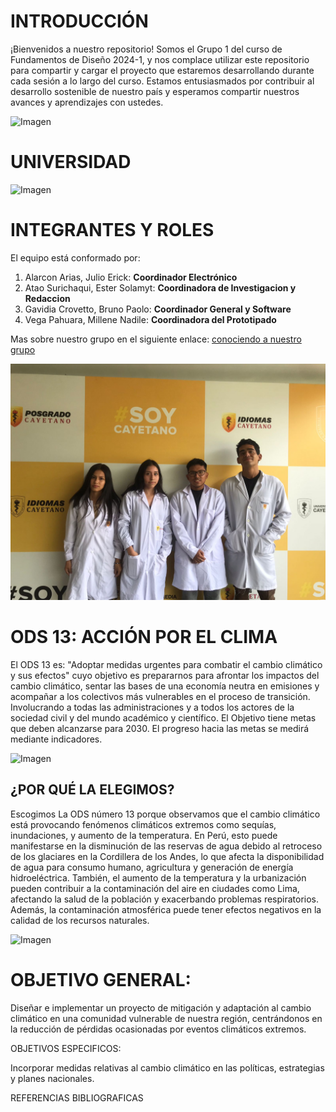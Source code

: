 
# INTRODUCCIÓN

¡Bienvenidos a nuestro repositorio! Somos el Grupo 1 del curso de Fundamentos de Diseño 2024-1, y nos complace utilizar este repositorio para compartir y cargar el proyecto que estaremos desarrollando durante cada sesión a lo largo del curso. Estamos entusiasmados por contribuir al desarrollo sostenible de nuestro país y esperamos compartir nuestros avances y aprendizajes con ustedes. 

![Imagen](https://www.parlamentoandino.org/images/servicios/informacion/ODS.jpg)

# UNIVERSIDAD

<img src="https://semanadelcannabis.cayetano.edu.pe/assets/img/logo-upch.png" alt="Imagen" width="400px">

# INTEGRANTES Y ROLES

El equipo está conformado por: 

1. Alarcon Arias, Julio Erick: **Coordinador Electrónico**
2. Atao Surichaqui, Ester Solamyt: **Coordinadora de Investigacion y Redaccion**
3. Gavidia Crovetto, Bruno Paolo: **Coordinador General y Software**
4. Vega Pahuara, Millene Nadile: **Coordinadora del Prototipado**

Mas sobre nuestro grupo en el siguiente enlace: [conociendo a nuestro grupo](https://github.com/BrunoXIII-Gav/FDD_1/blob/main/Fundamentos_de_Dise%C3%B1o/Entregables/Sobre_nuestro_grupo.md)

![Imagen](Archivos_de_FDD/Imagenes/Foto_integrantes_FDD.jpg)

# ODS 13: ACCIÓN POR EL CLIMA

El ODS 13 es: "Adoptar medidas urgentes para combatir el cambio climático y sus efectos" cuyo objetivo es prepararnos para afrontar los impactos del cambio climático, sentar las bases de una economía neutra en emisiones y acompañar a los colectivos más vulnerables en el proceso de transición. Involucrando a todas las administraciones y a todos los actores de la sociedad civil y del mundo académico y científico. El Objetivo tiene metas que deben alcanzarse para 2030. El progreso hacia las metas se medirá mediante indicadores.

![Imagen](https://www.isglobal.org/documents/10179/6939518/sdg+13+grande+es.jpg/cba42d02-4e25-4cc3-b045-a4f1a9f0ed40?t=1539694658000)

## ¿POR QUÉ LA ELEGIMOS?

Escogimos La ODS número 13 porque observamos que el cambio climático está provocando fenómenos climáticos extremos como sequías, inundaciones, y aumento de la temperatura. En Perú, esto puede manifestarse en la disminución de las reservas de agua debido al retroceso de los glaciares en la Cordillera de los Andes, lo que afecta la disponibilidad de agua para consumo humano, agricultura y generación de energía hidroeléctrica. También, el aumento de la temperatura y la urbanización pueden contribuir a la contaminación del aire en ciudades como Lima, afectando la salud de la población y exacerbando problemas respiratorios. Además, la contaminación atmosférica puede tener efectos negativos en la calidad de los recursos naturales.

<img src="https://www.dorsanfiltration.com/wp-content/uploads/2023/06/dorsan-filtration-medio-ambiente-sostenibilidad-compromiso-6-1024x862.jpg" alt="Imagen" width="600px">


# OBJETIVO GENERAL:

Diseñar e implementar un proyecto de mitigación y adaptación al cambio climático en una comunidad vulnerable de nuestra región, centrándonos en la reducción de pérdidas ocasionadas por eventos climáticos extremos.

OBJETIVOS ESPECIFICOS:

Incorporar medidas relativas al cambio climático en las políticas, estrategias y planes nacionales.


REFERENCIAS BIBLIOGRAFICAS

